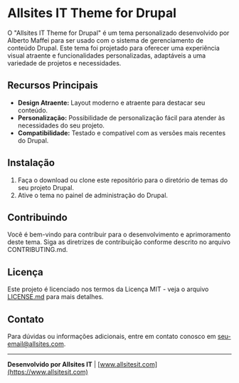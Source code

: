 # Allsites IT Theme for Drupal

O "Allsites IT Theme for Drupal" é um tema personalizado desenvolvido por Alberto Maffei para ser usado com o sistema de gerenciamento de conteúdo Drupal. Este tema foi projetado para oferecer uma experiência visual atraente e funcionalidades personalizadas, adaptáveis a uma variedade de projetos e necessidades.

## Recursos Principais

- **Design Atraente:** Layout moderno e atraente para destacar seu conteúdo.
- **Personalização:** Possibilidade de personalização fácil para atender às necessidades do seu projeto.
- **Compatibilidade:** Testado e compatível com as versões mais recentes do Drupal.

## Instalação

1. Faça o download ou clone este repositório para o diretório de temas do seu projeto Drupal.
2. Ative o tema no painel de administração do Drupal.

## Contribuindo

Você é bem-vindo para contribuir para o desenvolvimento e aprimoramento deste tema. Siga as diretrizes de contribuição conforme descrito no arquivo CONTRIBUTING.md.

## Licença

Este projeto é licenciado nos termos da Licença MIT - veja o arquivo [LICENSE.md](LICENSE.md) para mais detalhes.

## Contato

Para dúvidas ou informações adicionais, entre em contato conosco em [seu-email@allsites.com](mailto:seu-email@allsites.com).

---

**Desenvolvido por Allsites IT** | [www.allsitesit.com](https://www.allsitesit.com)
